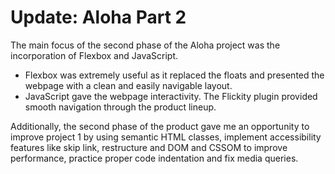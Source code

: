 # Update: Aloha Part 2

The main focus of the second phase of the Aloha project was the incorporation of Flexbox and JavaScript.
* Flexbox was extremely useful as it replaced the floats and presented the webpage with a clean and easily navigable layout.
* JavaScript gave the webpage interactivity. The Flickity plugin provided smooth navigation through the product lineup.

Additionally, the second phase of the product gave me an opportunity to improve project 1 by using semantic HTML classes, implement accessibility features like skip link, restructure and DOM and CSSOM to improve performance, practice proper code indentation and fix media queries. 
